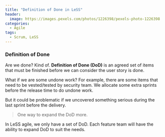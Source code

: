 ```yaml
---
title: "Definition of Done in LeSS"
header:
  image: https://images.pexels.com/photos/1226398/pexels-photo-1226398.jpeg
categories:
  - Agile
tags:
  - Scrum, LeSS
---
```


### Definition of Done

Are we done? Kind of. **Definition of Done (DoD)** is an agreed set of items that must be finished before we can consider the user story is done.

What if we are some undone work? For example, there are some items that need to be vested/tested by security team. We allocate some extra sprints before the release time to do undone work.

But it could be problematic if we uncovered something serious during the last sprint before the delivery.

> One way to expand the DoD more.

In LeSS agile, we only have a set of DoD. Each feature team will have the ability to expand DoD to suit the needs.

